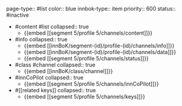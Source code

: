 page-type:: #list
color:: blue
innbok-type:: item
priority:: 600
status:: #inactive

- #content #list
  collapsed:: true
	- {{embed [[segment 5/profile 5/channels/content]]}}
- #info
  collapsed:: true
	- {{embed [[innBoK/segment-(id)/profile-(id)/channels/info]]}}
	- {{embed [[innBoK/segment-(id)/profile-(id)/channels/data]]}}
	- {{embed [[segment 5/profile 5/channels/status]]}}
- #class #channel
  collapsed:: true
	- {{embed [[innBoK/class/channel]]}}
- #innCoPilot
  collapsed:: true
	- {{embed [[segment 5/profile 5/channels/innCoPilot]]}}
- #[[related keys]]
  collapsed:: true
	- {{embed [[segment 5/profile 5/channels/keys]]}}







